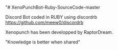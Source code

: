 "# XenoPunchBot-Ruby-SourceCode-master

Discord Bot coded in RUBY using discordrb https://github.com/meew0/discordrb

Xenopunch has been developped by RaptorDream.

"Knowledge is better when shared"
